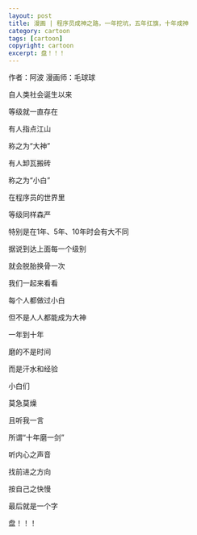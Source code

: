 ```yaml
---
layout: post
title: 漫画 | 程序员成神之路，一年挖坑，五年扛旗，十年成神
category: cartoon
tags: [cartoon]
copyright: cartoon
excerpt: 盘！！！
---
```




作者：阿波
漫画师：毛球球


自人类社会诞生以来

等级就一直存在

有人指点江山

称之为“大神”

有人卸瓦搬砖

称之为“小白”

 

在程序员的世界里

等级同样森严

特别是在1年、5年、10年时会有大不同

据说到达上面每一个级别

就会脱胎换骨一次

我们一起来看看






























每个人都做过小白

但不是人人都能成为大神

一年到十年

磨的不是时间

而是汗水和经验

 

小白们

莫急莫燥

且听我一言

所谓“十年磨一剑”

 

听内心之声音

找前进之方向

按自己之快慢

 

最后就是一个字

盘！！！




